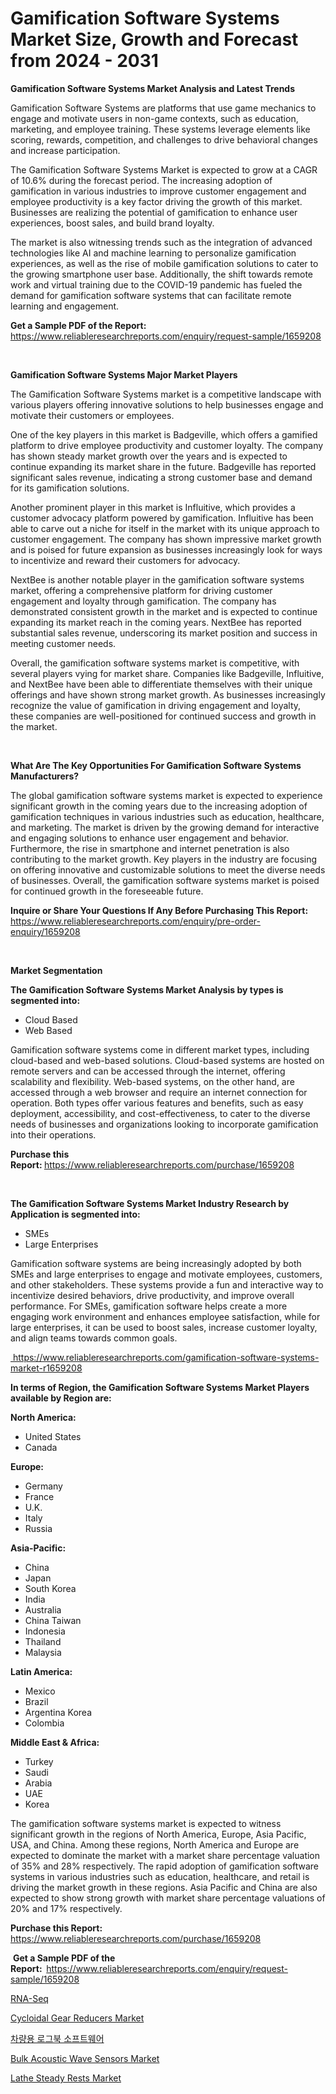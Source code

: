 <p><h1>Gamification Software Systems Market Size, Growth and Forecast from 2024 - 2031</h1></p><p><strong>Gamification Software Systems Market Analysis and Latest Trends</strong></p>
<p><p>Gamification Software Systems are platforms that use game mechanics to engage and motivate users in non-game contexts, such as education, marketing, and employee training. These systems leverage elements like scoring, rewards, competition, and challenges to drive behavioral changes and increase participation.</p><p>The Gamification Software Systems Market is expected to grow at a CAGR of 10.6% during the forecast period. The increasing adoption of gamification in various industries to improve customer engagement and employee productivity is a key factor driving the growth of this market. Businesses are realizing the potential of gamification to enhance user experiences, boost sales, and build brand loyalty.</p><p>The market is also witnessing trends such as the integration of advanced technologies like AI and machine learning to personalize gamification experiences, as well as the rise of mobile gamification solutions to cater to the growing smartphone user base. Additionally, the shift towards remote work and virtual training due to the COVID-19 pandemic has fueled the demand for gamification software systems that can facilitate remote learning and engagement.</p></p>
<p><strong>Get a Sample PDF of the Report:&nbsp;</strong> <a href="https://www.reliableresearchreports.com/enquiry/request-sample/1659208">https://www.reliableresearchreports.com/enquiry/request-sample/1659208</a></p>
<p>&nbsp;</p>
<p><strong>Gamification Software Systems Major Market Players</strong></p>
<p><p>The Gamification Software Systems market is a competitive landscape with various players offering innovative solutions to help businesses engage and motivate their customers or employees. </p><p>One of the key players in this market is Badgeville, which offers a gamified platform to drive employee productivity and customer loyalty. The company has shown steady market growth over the years and is expected to continue expanding its market share in the future. Badgeville has reported significant sales revenue, indicating a strong customer base and demand for its gamification solutions. </p><p>Another prominent player in this market is Influitive, which provides a customer advocacy platform powered by gamification. Influitive has been able to carve out a niche for itself in the market with its unique approach to customer engagement. The company has shown impressive market growth and is poised for future expansion as businesses increasingly look for ways to incentivize and reward their customers for advocacy. </p><p>NextBee is another notable player in the gamification software systems market, offering a comprehensive platform for driving customer engagement and loyalty through gamification. The company has demonstrated consistent growth in the market and is expected to continue expanding its market reach in the coming years. NextBee has reported substantial sales revenue, underscoring its market position and success in meeting customer needs. </p><p>Overall, the gamification software systems market is competitive, with several players vying for market share. Companies like Badgeville, Influitive, and NextBee have been able to differentiate themselves with their unique offerings and have shown strong market growth. As businesses increasingly recognize the value of gamification in driving engagement and loyalty, these companies are well-positioned for continued success and growth in the market.</p></p>
<p>&nbsp;</p>
<p><strong>What Are The Key Opportunities For Gamification Software Systems Manufacturers?</strong></p>
<p><p>The global gamification software systems market is expected to experience significant growth in the coming years due to the increasing adoption of gamification techniques in various industries such as education, healthcare, and marketing. The market is driven by the growing demand for interactive and engaging solutions to enhance user engagement and behavior. Furthermore, the rise in smartphone and internet penetration is also contributing to the market growth. Key players in the industry are focusing on offering innovative and customizable solutions to meet the diverse needs of businesses. Overall, the gamification software systems market is poised for continued growth in the foreseeable future.</p></p>
<p><strong>Inquire or Share Your Questions If Any Before Purchasing This Report:</strong> <a href="https://www.reliableresearchreports.com/enquiry/pre-order-enquiry/1659208">https://www.reliableresearchreports.com/enquiry/pre-order-enquiry/1659208</a></p>
<p>&nbsp;</p>
<p><strong>Market Segmentation</strong></p>
<p><strong>The Gamification Software Systems Market Analysis by types is segmented into:</strong></p>
<p><ul><li>Cloud Based</li><li>Web Based</li></ul></p>
<p><p>Gamification software systems come in different market types, including cloud-based and web-based solutions. Cloud-based systems are hosted on remote servers and can be accessed through the internet, offering scalability and flexibility. Web-based systems, on the other hand, are accessed through a web browser and require an internet connection for operation. Both types offer various features and benefits, such as easy deployment, accessibility, and cost-effectiveness, to cater to the diverse needs of businesses and organizations looking to incorporate gamification into their operations.</p></p>
<p><strong>Purchase this Report:&nbsp;</strong><a href="https://www.reliableresearchreports.com/purchase/1659208">https://www.reliableresearchreports.com/purchase/1659208</a></p>
<p>&nbsp;</p>
<p><strong>The Gamification Software Systems Market Industry Research by Application is segmented into:</strong></p>
<p><ul><li>SMEs</li><li>Large Enterprises</li></ul></p>
<p><p>Gamification software systems are being increasingly adopted by both SMEs and large enterprises to engage and motivate employees, customers, and other stakeholders. These systems provide a fun and interactive way to incentivize desired behaviors, drive productivity, and improve overall performance. For SMEs, gamification software helps create a more engaging work environment and enhances employee satisfaction, while for large enterprises, it can be used to boost sales, increase customer loyalty, and align teams towards common goals.</p></p>
<p><a href="https://www.reliableresearchreports.com/gamification-software-systems-market-r1659208">&nbsp;https://www.reliableresearchreports.com/gamification-software-systems-market-r1659208</a></p>
<p><strong>In terms of Region, the Gamification Software Systems Market Players available by Region are:</strong></p>
<p>
    <p> <strong> North America: </strong>
        <ul>
            <li>United States</li>
            <li>Canada</li>
        </ul>
        </p> 
    <p> <strong> Europe: </strong>
        <ul>
            <li>Germany</li>
            <li>France</li>
            <li>U.K.</li>
            <li>Italy</li>
            <li>Russia</li>
        </ul>
        </p> 
    <p> <strong> Asia-Pacific: </strong>
        <ul>
            <li>China</li>
            <li>Japan</li>
            <li>South Korea</li>
            <li>India</li>
            <li>Australia</li>
            <li>China Taiwan</li>
            <li>Indonesia</li>
            <li>Thailand</li>
            <li>Malaysia</li>
        </ul>
        </p> 
    <p> <strong> Latin America: </strong>
        <ul>
            <li>Mexico</li>
            <li>Brazil</li>
            <li>Argentina Korea</li>
            <li>Colombia</li>
        </ul>
        </p> 
    <p> <strong> Middle East & Africa: </strong>
        <ul>
            <li>Turkey</li>
            <li>Saudi</li>
            <li>Arabia</li>
            <li>UAE</li>
            <li>Korea</li>
        </ul>
    </p>
    </p>
<p><p>The gamification software systems market is expected to witness significant growth in the regions of North America, Europe, Asia Pacific, USA, and China. Among these regions, North America and Europe are expected to dominate the market with a market share percentage valuation of 35% and 28% respectively. The rapid adoption of gamification software systems in various industries such as education, healthcare, and retail is driving the market growth in these regions. Asia Pacific and China are also expected to show strong growth with market share percentage valuations of 20% and 17% respectively.</p></p>
<p><strong>Purchase this Report: </strong><a href="https://www.reliableresearchreports.com/purchase/1659208">https://www.reliableresearchreports.com/purchase/1659208</a></p>
<p>&nbsp;<strong>Get a Sample PDF of the Report:&nbsp;&nbsp;</strong><a href="https://www.reliableresearchreports.com/enquiry/request-sample/1659208">https://www.reliableresearchreports.com/enquiry/request-sample/1659208</a></p>
<p><strong></strong></p>
<p><p><a href="https://github.com/vsckjg50460/Market-Research-Report-List-2/blob/main/311085487891.md">RNA-Seq</a></p><p><a href="https://www.linkedin.com/pulse/cycloidal-gear-reducers-market-analysis-sze-forecasted-hu2dc">Cycloidal Gear Reducers Market</a></p><p><a href="https://github.com/GabrielBlanda5656/Market-Research-Report-List-2/blob/main/925220487892.md">차량용 로그북 소프트웨어</a></p><p><a href="https://issuu.com/reportprime-2/docs/bulk-acoustic-wave-sensors-market-size-2030.pptx">Bulk Acoustic Wave Sensors Market</a></p><p><a href="https://www.linkedin.com/pulse/analyzing-lathe-steady-rests-market-global-industry-perspective-jv4fc">Lathe Steady Rests Market</a></p></p>